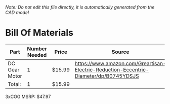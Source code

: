 ###### Note: Do not edit this file directly, it is automatically generated from the CAD model 
# Bill Of Materials 
 |Part|Number Needed|Price|Source| 
 |----|----------|-----|-----|
|DC Gear Motor|1|$15.99|https://www.amazon.com/Greartisan-Electric-Reduction-Eccentric-Diameter/dp/B0745YDSJS|
|Total: |1|$15.99| |

 3xCOG MSRP: $47.97
